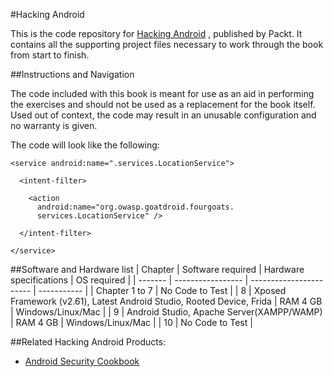 #Hacking Android

This is the code repository for [Hacking Android](https://www.packtpub.com/networking-and-servers/hacking-android?utm_source=github&utm_medium=repository&utm_campaign=9781785883149) , published by Packt. It contains all the supporting project files necessary to work through the book from start to finish.

##Instructions and Navigation

The code included with this book is meant for use as an aid in performing the exercises and should not be used as a replacement for the book itself.
Used out of context, the code may result in an unusable configuration and no warranty is given.

The code will look like the following:
```
<service android:name=".services.LocationService">

  <intent-filter>

    <action 
      android:name="org.owasp.goatdroid.fourgoats.
      services.LocationService" />

  </intent-filter>

</service>
```

##Software and Hardware list
| Chapter | Software required | Hardware specifications | OS required |
| ------- | ----------------- | ----------------------- | ----------- |
| Chapter 1 to 7 | No Code to Test |
| 8 | Xposed Framework (v2.61), Latest Android Studio, Rooted Device, Frida | RAM 4 GB | Windows/Linux/Mac |
| 9 | Android Studio, Apache Server(XAMPP/WAMP) | RAM 4 GB | Windows/Linux/Mac |
| 10 | No Code to Test |



##Related Hacking Android Products:

* [Android Security Cookbook](https://www.packtpub.com/application-development/android-security-cookbook?utm_source=github&utm_medium=repository&utm_campaign=9781782167167)


